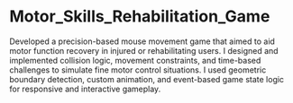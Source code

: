 # Motor_Skills_Rehabilitation_Game
Developed a precision-based mouse movement game that aimed to aid motor function recovery in injured or rehabilitating users. I designed and implemented collision logic, movement constraints, and time-based challenges to simulate fine motor control situations. I used geometric boundary detection, custom animation, and event-based game state logic for responsive and interactive gameplay.
